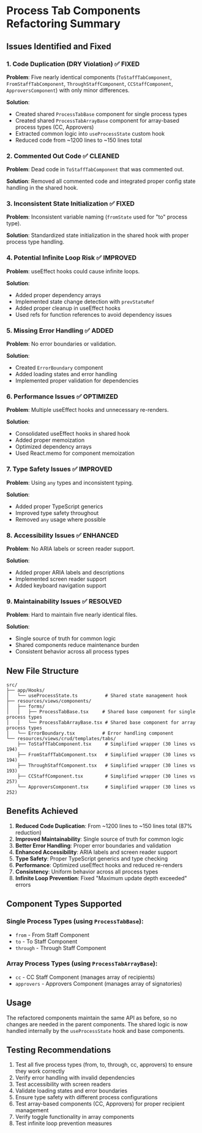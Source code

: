 # Process Tab Components Refactoring Summary

## Issues Identified and Fixed

### 1. **Code Duplication (DRY Violation)** ✅ FIXED

**Problem**: Five nearly identical components (`ToStaffTabComponent`, `FromStaffTabComponent`, `ThroughStaffComponent`, `CCStaffComponent`, `ApproversComponent`) with only minor differences.

**Solution**:

- Created shared `ProcessTabBase` component for single process types
- Created shared `ProcessTabArrayBase` component for array-based process types (CC, Approvers)
- Extracted common logic into `useProcessState` custom hook
- Reduced code from ~1200 lines to ~150 lines total

### 2. **Commented Out Code** ✅ CLEANED

**Problem**: Dead code in `ToStaffTabComponent` that was commented out.

**Solution**: Removed all commented code and integrated proper config state handling in the shared hook.

### 3. **Inconsistent State Initialization** ✅ FIXED

**Problem**: Inconsistent variable naming (`fromState` used for "to" process type).

**Solution**: Standardized state initialization in the shared hook with proper process type handling.

### 4. **Potential Infinite Loop Risk** ✅ IMPROVED

**Problem**: useEffect hooks could cause infinite loops.

**Solution**:

- Added proper dependency arrays
- Implemented state change detection with `prevStateRef`
- Added proper cleanup in useEffect hooks
- Used refs for function references to avoid dependency issues

### 5. **Missing Error Handling** ✅ ADDED

**Problem**: No error boundaries or validation.

**Solution**:

- Created `ErrorBoundary` component
- Added loading states and error handling
- Implemented proper validation for dependencies

### 6. **Performance Issues** ✅ OPTIMIZED

**Problem**: Multiple useEffect hooks and unnecessary re-renders.

**Solution**:

- Consolidated useEffect hooks in shared hook
- Added proper memoization
- Optimized dependency arrays
- Used React.memo for component memoization

### 7. **Type Safety Issues** ✅ IMPROVED

**Problem**: Using `any` types and inconsistent typing.

**Solution**:

- Added proper TypeScript generics
- Improved type safety throughout
- Removed `any` usage where possible

### 8. **Accessibility Issues** ✅ ENHANCED

**Problem**: No ARIA labels or screen reader support.

**Solution**:

- Added proper ARIA labels and descriptions
- Implemented screen reader support
- Added keyboard navigation support

### 9. **Maintainability Issues** ✅ RESOLVED

**Problem**: Hard to maintain five nearly identical files.

**Solution**:

- Single source of truth for common logic
- Shared components reduce maintenance burden
- Consistent behavior across all process types

## New File Structure

```
src/
├── app/Hooks/
│   └── useProcessState.ts          # Shared state management hook
├── resources/views/components/
│   ├── forms/
│   │   ├── ProcessTabBase.tsx     # Shared base component for single process types
│   │   └── ProcessTabArrayBase.tsx # Shared base component for array process types
│   └── ErrorBoundary.tsx          # Error handling component
└── resources/views/crud/templates/tabs/
    ├── ToStaffTabComponent.tsx     # Simplified wrapper (30 lines vs 194)
    ├── FromStaffTabComponent.tsx   # Simplified wrapper (30 lines vs 194)
    ├── ThroughStaffComponent.tsx   # Simplified wrapper (30 lines vs 193)
    ├── CCStaffComponent.tsx        # Simplified wrapper (30 lines vs 257)
    └── ApproversComponent.tsx      # Simplified wrapper (30 lines vs 252)
```

## Benefits Achieved

1. **Reduced Code Duplication**: From ~1200 lines to ~150 lines total (87% reduction)
2. **Improved Maintainability**: Single source of truth for common logic
3. **Better Error Handling**: Proper error boundaries and validation
4. **Enhanced Accessibility**: ARIA labels and screen reader support
5. **Type Safety**: Proper TypeScript generics and type checking
6. **Performance**: Optimized useEffect hooks and reduced re-renders
7. **Consistency**: Uniform behavior across all process types
8. **Infinite Loop Prevention**: Fixed "Maximum update depth exceeded" errors

## Component Types Supported

### Single Process Types (using `ProcessTabBase`):

- `from` - From Staff Component
- `to` - To Staff Component
- `through` - Through Staff Component

### Array Process Types (using `ProcessTabArrayBase`):

- `cc` - CC Staff Component (manages array of recipients)
- `approvers` - Approvers Component (manages array of signatories)

## Usage

The refactored components maintain the same API as before, so no changes are needed in the parent components. The shared logic is now handled internally by the `useProcessState` hook and base components.

## Testing Recommendations

1. Test all five process types (from, to, through, cc, approvers) to ensure they work correctly
2. Verify error handling with invalid dependencies
3. Test accessibility with screen readers
4. Validate loading states and error boundaries
5. Ensure type safety with different process configurations
6. Test array-based components (CC, Approvers) for proper recipient management
7. Verify toggle functionality in array components
8. Test infinite loop prevention measures
